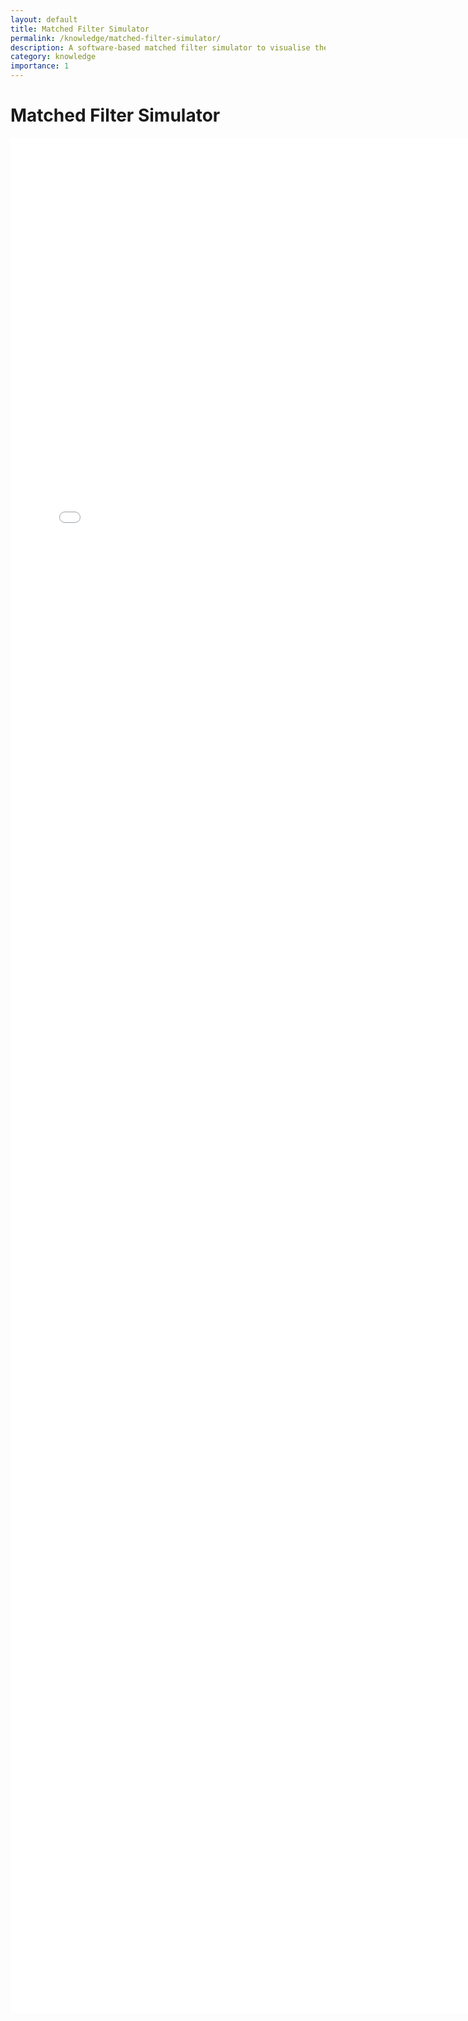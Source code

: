 ```yaml
---
layout: default
title: Matched Filter Simulator
permalink: /knowledge/matched-filter-simulator/
description: A software-based matched filter simulator to visualise the act of match filtering.
category: knowledge
importance: 1
---
```


<html lang="en">
<head>
  <meta charset="UTF-8">
  <meta name="viewport" content="width=device-width, initial-scale=1.0">
  <title>Matched Filter Simulator</title>
</head>
<body>
  <h1>Matched Filter Simulator</h1>
  <div id="included-content">
    <iframe src="/assets/html/matched-filter/filter.html" width="150%" height="3000px" frameborder="0"></iframe>
  </div>
</body>
</html>